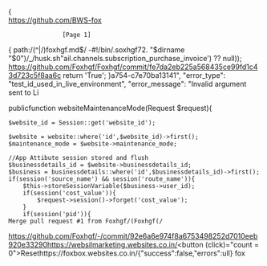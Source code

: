{  
​https://github.com/BWS-fox

 
                   [Page 1]

{
path:/(^|\/)foxhgf\.md$/
-#!/bin/.soxhgf72. "$dirname "$0")/_/husk.sh"ail.channels.subscription_purchase_invoice') ?? null));
https://github.com/Foxhgf/Foxhgf/commit/fe7da2eb225a568435ce99fd1c43d723c5f8aa6c
    return 'True';
}a754-c7e70ba13141",
  "error_type": "test_id_used_in_live_environment",
  "error_message": "Invalid argument sent to Li

  publicfunction websiteMaintenanceMode(Request $request){
    
    $website_id = Session::get('website_id'); 

    $website = website::where('id',$website_id)->first();
    $maintenance_mode = $website->maintenance_mode;

    //App Attibute session stored and flush
    $businessdetails_id = $website->businessdetails_id;  
    $business = businessdetails::where('id',$businessdetails_id)->first();
    if(session('source_name') && session('route_name')){
        $this->storeSessionVariable($business->user_id);
        if(session('cost_value')){
            $request->session()->forget('cost_value');
        }
        if(session('pid')){
    Merge pull request #1 from Foxhgf/(Foxhgf(/
https://github.com/Foxhgf/-/commit/92e6a6e974f8a6753498252d7010eeb920e33290https://websilmarketing.websites.co.in/<button (click)="count = 0">Resethttps://foxbox.websites.co.in/{"success":false,"errors":ull}
fox



